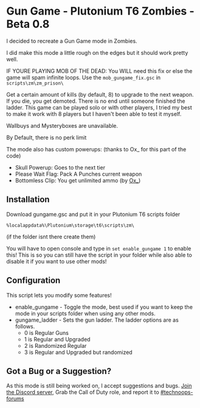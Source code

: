 # Gun Game - Plutonium T6 Zombies - Beta 0.8
I decided to recreate a Gun Game mode in Zombies.

I did make this mode a little rough on the edges but it should work pretty well.

IF YOURE PLAYING MOB OF THE DEAD:
You WILL need this fix or else the game will spam infinite loops. Use the ``mob_gungame_fix.gsc`` in ``scripts\zm\zm_prison\``

Get a certain amount of kills (by default, 8) to upgrade to the next weapon. If you die, you get demoted. There is no end until someone finished the ladder. This game can be played solo or with other players, I tried my best to make it work with 8 players but I haven't been able to test it myself.

Wallbuys and Mysteryboxes are unavailable.

By Default, there is no perk limit

The mode also has custom powerups: (thanks to Ox_ for this part of the code)
- Skull Powerup: Goes to the next tier
- Please Wait Flag: Pack A Punches current weapon
- Bottomless Clip: You get unlimited ammo (by [Ox_](https://forum.plutonium.pw/topic/70/release-gsc-zombies-custom-powerup-unlimited-ammo?_=1719448667279))

## Installation
Download gungame.gsc and put it in your Plutonium T6 scripts folder

```%localappdata%\Plutonium\storage\t6\scripts\zm\```

(if the folder isnt there create them)

You will have to open console and type in ```set enable_gungame 1``` to enable this! This is so you can still have the script in your folder while also able to disable it if you want to use other mods!

## Configuration
This script lets you modify some features!
- enable_gungame - Toggle the mode, best used if you want to keep the mode in your scripts folder when using any other mods.
- gungame_ladder - Sets the gun ladder. The ladder options are as follows.
  - 0 is Regular Guns
  - 1 is Regular and Upgraded
  - 2 is Randomized Regular
  - 3 is Regular and Upgraded but randomized

## Got a Bug or a Suggestion?
As this mode is still being worked on, I accept suggestions and bugs. [Join the Discord server](https://discord.gg/dkwyDzW), Grab the Call of Duty role, and report it to [#technoops-forums](https://discord.com/channels/399600672586203137/1032884888468213811)

